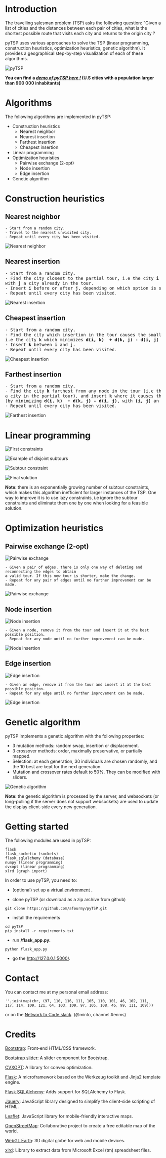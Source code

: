# Introduction

The travelling salesman problem (TSP) asks the following question: "Given a list of cities and the distances between each pair of cities, what is the shortest possible route that visits each city and returns to the origin city ?

pyTSP uses various approaches to solve the TSP (linear programming, construction heuristics, optimization heuristics, genetic algorithm).
It provides a geographical step-by-step visualization of each of these algorithms.

![pyTSP](readme/intro.gif)

**You can find a _[demo of pyTSP here !](http://mintoo.pythonanywhere.com/)_ (U.S cities with a population larger than 900 000 inhabitants)**

# Algorithms

The following algorithms are implemented in pyTSP:

- Construction heuristics
  - Nearest neighbor
  - Nearest insertion
  - Farthest insertion
  - Cheapest insertion
- Linear programming
- Optimization heuristics
  - Pairwise exchange (2-opt)
  - Node insertion
  - Edge insertion
- Genetic algorithm

# Construction heuristics

## Nearest neighbor

```
- Start from a random city.
- Travel to the nearest unvisited city.
- Repeat until every city has been visited.
```

![Nearest neighbor](readme/nearest_neighbor.gif)

## Nearest insertion

<pre>
- Start from a random city.
- Find the city closest to the partial tour, i.e the city <b>i</b> which minimizes <b>d(i, j)</b>
with <b>j</b> a city already in the tour.
- Insert <b>i</b> before or after <b>j</b>, depending on which option is shorter.
- Repeat until every city has been visited.
</pre>

![Nearest insertion](readme/nearest_insertion.gif)

## Cheapest insertion

<pre>
- Start from a random city.
- Find the city which insertion in the tour causes the smallest increase in length,  
i.e the city <b>k</b> which minimizes <b>d(i, k)  + d(k, j) - d(i, j)</b> with <b>(i, j)</b> an edge in the partial tour.
- Insert <b>k</b> between <b>i</b> and <b>j</b>.
- Repeat until every city has been visited.
</pre>

![Cheapest insertion](readme/cheapest_insertion.gif)

## Farthest insertion

<pre>
- Start from a random city.
- Find the city <b>k</b> farthest from any node in the tour (i.e the city <b>k</b> which maximizes <b>d(c, k)</b> with <b>c</b>
a city in the partial tour), and insert <b>k</b> where it causes the smallest increase in length 
(by minimizing <b>d(i, k)  + d(k, j) - d(i, j)</b>, with <b>(i, j)</b> an edge in the partial tour).  
- Repeat until every city has been visited.
</pre>

![Farthest insertion](readme/farthest_insertion.gif)

# Linear programming

![First constraints](readme/linear_programming.png)

![Example of disjoint subtours](readme/subtours.png)

![Subtour constraint](readme/linear_programming_subtour_constraint.png)

![Final solution](readme/lp_solution.png)

**Note**: there is an exponentially growing number of subtour constraints, which makes this algorithm inefficient for larger instances of the TSP. One way to improve it is to use lazy constraints, i.e ignore the subtour constraints and eliminate them one by one when looking for a feasible solution.

# Optimization heuristics

## Pairwise exchange (2-opt)

![Pairwise exchange](readme/pairwise_exchange.png)

```
- Given a pair of edges, there is only one way of deleting and reconnecting the edges to obtain
a valid tour. If this new tour is shorter, make the change.
- Repeat for any pair of edges until no further improvement can be made.
```

![Pairwise exchange](readme/pairwise_exchange.gif)

## Node insertion

![Node insertion](readme/node_insertion.png)

```
- Given a node, remove it from the tour and insert it at the best possible position.
- Repeat for any node until no further improvement can be made.
```

![Node insertion](readme/node_insertion.gif)

## Edge insertion

![Edge insertion](readme/edge_insertion.png)

```
- Given an edge, remove it from the tour and insert it at the best possible position.
- Repeat for any edge until no further improvement can be made.
```

![Edge insertion](readme/edge_insertion.gif)

# Genetic algorithm

pyTSP implements a genetic algorithm with the following properties:
- 3 mutation methods: random swap, insertion or displacement.
- 3 crossover methods: order, maximally preservative, or partially mapped.
- Selection: at each generation, 30 individuals are chosen randomly, and the 10 best are kept for the next generation.
- Mutation and crossover rates default to 50%. They can be modified with sliders.

![Genetic algorithm](readme/genetic_algorithm.gif)

**Note**: the genetic algorithm is processed by the server, and websockets (or long-polling if the server does not support websockets) are used to update the display client-side every new generation.

# Getting started

The following modules are used in pyTSP:
```
flask
flask_socketio (sockets)
flask_sqlalchemy (database)
numpy (linear programming)
cvxopt (linear programming)
xlrd (graph import)
```

In order to use pyTSP, you need to:
    
- (optional) set up a [virtual environment](https://docs.python.org/3/library/venv.html) .

- clone pyTSP (or download as a zip archive from github)
```
git clone https://github.com/afourmy/pyTSP.git
```
    
- install the requirements
```
cd pyTSP
pip install -r requirements.txt
```

- run **/flask_app.py**.
```
python flask_app.py
```

- go the http://127.0.0.1:5000/.

# Contact

You can contact me at my personal email address:
```
''.join(map(chr, (97, 110, 116, 111, 105, 110, 101, 46, 102, 111, 
117, 114, 109, 121, 64, 103, 109, 97, 105, 108, 46, 99, 111, 109)))
```

or on the [Network to Code slack](http://networktocode.herokuapp.com "Network to Code slack"). (@minto, channel #enms)

# Credits 

[Bootstrap](https://getbootstrap.com/ "Bootstrap"): Front-end HTML/CSS framework.

[Bootstrap slider](http://seiyria.com/bootstrap-slider/): A slider component for Bootstrap.

[CVXOPT](https://github.com/cvxopt/cvxopt): A library for convex optimization.

[Flask](http://flask.pocoo.org/ "Flask"): A microframework based on the Werkzeug toolkit and Jinja2 template engine.

[Flask SQLAlchemy](http://flask-sqlalchemy.pocoo.org/ "Flask SQLAlchemy"): Adds support for SQLAlchemy to Flask.

[Jquery](https://jquery.com/ "Jquery"): JavaScript library designed to simplify the client-side scripting of HTML.

[Leaflet](http://leafletjs.com/ "Leaflet"): JavaScript library for mobile-friendly interactive maps.

[OpenStreetMap](https://www.openstreetmap.org/ "OpenStreetMap"): Collaborative project to create a free editable map of the world.

[WebGL Earth](http://www.webglearth.org "WebGL Earth"): 3D digital globe for web and mobile devices.

[xlrd](https://github.com/python-excel/xlrd): Library to extract data from Microsoft Excel (tm) spreadsheet files.